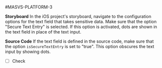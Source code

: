 #MASVS-PLATFORM-3 

**Storyboard** In the iOS project's storyboard, navigate to the configuration options for the text field that takes sensitive data. Make sure that the option "Secure Text Entry" is selected. If this option is activated, dots are shown in the text field in place of the text input.

**Source Code** If the text field is defined in the source code, make sure that the option `isSecureTextEntry` is set to "true". This option obscures the text input by showing dots.

- [ ] Check